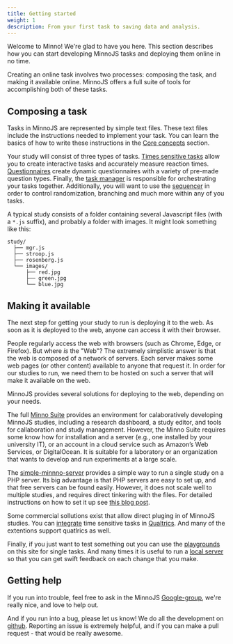 ```yaml
---
title: Getting started
weight: 1
description: From your first task to saving data and analysis.
---
```


Welcome to Minno! We're glad to have you here.
This section describes how you can start developing MinnoJS tasks and deploying them online in no time.

Creating an online task involves two processes: composing the task, and making it available online.
MinnoJS offers a full suite of tools for accomplishing both of these tasks.

## Composing a task
Tasks in MinnoJS are represented by simple text files.
These text files include the instructions needed to implement your task.
You can learn the basics of how to write these instructions in the [Core concepts](../core) section.

Your study will consist of three types of tasks. 
[Times sensitive tasks](../time) allow you to create interactive tasks and accurately measure reaction times.
[Questionnaires](../quest) create dynamic questionnaires with a variety of pre-made question types.
Finally, the [task manager](../manager) is responsible for orchestrating your tasks together.
Additionally, you will want to use the [sequencer](../sequencer) in order to control 
randomization, branching and much more within any of you tasks.

A typical study consists of a folder containing several Javascript files (with a `*.js` suffix),
and probably a folder with images.
It might look something like this:

```
study/
  ├── mgr.js
  ├── stroop.js
  ├── rosenberg.js
  └── images/
      ├── red.jpg
      ├── green.jpg
      └── blue.jpg
```

## Making it available
The next step for getting your study to run is deploying it to the web.
As soon as it is deployed to the web, anyone can access it with their browser.

People regularly access the web with browsers (such as Chrome, Edge, or Firefox).
But where *is* the "Web"?
The extremely simplistic answer is that the web is composed of a network of servers.
Each server makes some web pages (or other content) available to anyone that request it.
In order for our studies to run, we need them to be hosted on such a server that will make it available on the web.

MinnoJS provides several solutions for deploying to the web, depending on your needs.

The full [Minno Suite](server) provides an environment for calaboratively developing MinnoJS studies,
including a research dashboard, a study editor, and tools for callaboration and study management.
However, the Minno Suite requires some know how for installation and a server (e.g., one installed by your university IT),
or an account in a cloud service such as Amazon’s Web Services, or DigitalOcean.
It is suitable for a laboratory or an organization that wants to develop and run experiments at a large scale.

The [simple-minnno-server](https://github.com/minnojs/simple-minno-server) provides a simple way to run a single study on a PHP server.
Its big advantage is that PHP servers are easy to set up, and that free servers can be found easily.
However, it does not scale well to multiple studies, and requires direct tinkering with the files.
For detailed instructions on how to set it up see [this blog post](/blog/2020/03/12/simple-csv-server).

Some commercial sollutions exist that allow direct pluging in of MinnoJS studies.
You can [integrate](/blog/2020/01/01/using-minno-with-qualtrics) time sensitive tasks in [Qualtrics](www.qualtrics.com).
And many of the extentions support quatlrics as well.

Finally, if you just want to test something out you can use the [playgrounds](/) on this site for single tasks.
And many times it is useful to run a [local server](/blog/2020/02/01/develop-localy-with-minnojs) so that you can get swift feedback on each change that you make.

## Getting help

If you run into trouble, feel free to ask in the MinnoJS [Google-group](https://groups.google.com/g/minnojs), we're really nice, and love to help out.

And if you run into a bug, please let us know!
We do all the development on [github](http://github.com/minnojs).
Reporting an issue is extremely helpful, and if you can make a pull request - that would be really awesome.
